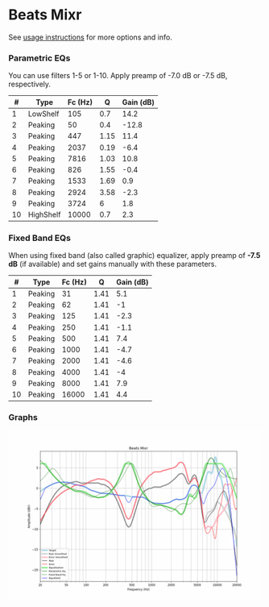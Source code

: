 # Beats Mixr
See [usage instructions](https://github.com/jaakkopasanen/AutoEq#usage) for more options and info.

### Parametric EQs
You can use filters 1-5 or 1-10. Apply preamp of -7.0 dB or -7.5 dB, respectively.

|   # | Type      |   Fc (Hz) |    Q |   Gain (dB) |
|-----|-----------|-----------|------|-------------|
|   1 | LowShelf  |       105 | 0.7  |        14.2 |
|   2 | Peaking   |        50 | 0.4  |       -12.8 |
|   3 | Peaking   |       447 | 1.15 |        11.4 |
|   4 | Peaking   |      2037 | 0.19 |        -6.4 |
|   5 | Peaking   |      7816 | 1.03 |        10.8 |
|   6 | Peaking   |       826 | 1.55 |        -0.4 |
|   7 | Peaking   |      1533 | 1.69 |         0.9 |
|   8 | Peaking   |      2924 | 3.58 |        -2.3 |
|   9 | Peaking   |      3724 | 6    |         1.8 |
|  10 | HighShelf |     10000 | 0.7  |         2.3 |

### Fixed Band EQs
When using fixed band (also called graphic) equalizer, apply preamp of **-7.5 dB** (if available) and set gains manually with these parameters.

|   # | Type    |   Fc (Hz) |    Q |   Gain (dB) |
|-----|---------|-----------|------|-------------|
|   1 | Peaking |        31 | 1.41 |         5.1 |
|   2 | Peaking |        62 | 1.41 |        -1   |
|   3 | Peaking |       125 | 1.41 |        -2.3 |
|   4 | Peaking |       250 | 1.41 |        -1.1 |
|   5 | Peaking |       500 | 1.41 |         7.4 |
|   6 | Peaking |      1000 | 1.41 |        -4.7 |
|   7 | Peaking |      2000 | 1.41 |        -4.6 |
|   8 | Peaking |      4000 | 1.41 |        -4   |
|   9 | Peaking |      8000 | 1.41 |         7.9 |
|  10 | Peaking |     16000 | 1.41 |         4.4 |

### Graphs
![](./Beats%20Mixr.png)
